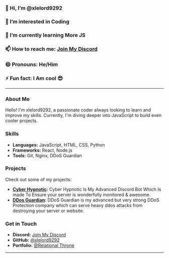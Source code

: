 ### 👋 Hi, I’m @xlelord9292
### 👀 I’m interested in Coding
### 🌱 I’m currently learning More JS
### 📫 How to reach me: [Join My Discord](https://discord.gg/yvb9QQywFk)
### 😄 Pronouns: He/Him
### ⚡ Fun fact: I Am cool 😎

---

### About Me
Hello! I'm xlelord9292, a passionate coder always looking to learn and improve my skills. Currently, I'm diving deeper into JavaScript to build even cooler projects.

### Skills
- **Languages:** JavaScript, HTML, CSS, Python
- **Frameworks:** React, Node.js
- **Tools:** Git, Nginx, DDoS Guardian

### Projects
Check out some of my projects:
- **[Cyber Hypnotic]([https://github.com/yourusername/awesome-project-1](https://discord.com/oauth2/authorize?client_id=988318259457716304&permissions=8&scope=bot)):** Cyber Hypnotic Is My Advanced Discord Bot Which Is made To Ensure your server is wonderfully monitored & awesome.
- **[DDos Guardian](https://ddos-guardian.xyz/):** DDoS Guardian is my advanced but very strong DDoS Protection company which can serve heavy ddos attacks from destroying your server or website.

### Get in Touch
- **Discord:** [Join My Discord]([https://discord.com/invite/your-invite-link](https://discord.gg/yvb9QQywFk))
- **GitHub:** [@xlelord9292](https://github.com/xlelord9292)
- **Portfolio:** [@Relational Throne]([https://github.com/xlelord9292](https://relational-throne.xyz/))
---
